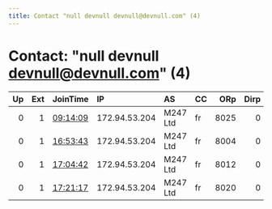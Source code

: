 ```yaml
---
title: Contact "null devnull devnull@devnull.com" (4)
---
```


# Contact: "null devnull devnull@devnull.com" (4)

|   Up |   Ext | JoinTime                                                                                            | IP            | AS       | CC   |   ORp |   Dirp | OS    | Version   | Nickname    |   eFamMembers |
|-----:|------:|:----------------------------------------------------------------------------------------------------|:--------------|:---------|:-----|------:|-------:|:------|:----------|:------------|--------------:|
|    0 |     1 | [09:14:09](https://metrics.torproject.org/rs.html#details/6C78CBFB5A45AFC6288C947B8429D1EA4E9A1CBB) | 172.94.53.204 | M247 Ltd | fr   |  8025 |      0 | Linux | 0.4.1.9   | frs03dp8025 |             1 |
|    0 |     1 | [16:53:43](https://metrics.torproject.org/rs.html#details/B56CA9A9171EA8876FD9CD5B1EAA023968301A42) | 172.94.53.204 | M247 Ltd | fr   |  8004 |      0 | Linux | 0.4.1.9   | frs03dp8004 |             1 |
|    0 |     1 | [17:04:42](https://metrics.torproject.org/rs.html#details/A917133463E0B1557EE844E08B977548EC79E5D6) | 172.94.53.204 | M247 Ltd | fr   |  8012 |      0 | Linux | 0.4.1.9   | frs03dp8012 |             1 |
|    0 |     1 | [17:21:17](https://metrics.torproject.org/rs.html#details/7E3F16A3063B08482B929B958ED9A318ABDCAFC2) | 172.94.53.204 | M247 Ltd | fr   |  8020 |      0 | Linux | 0.4.1.9   | frs03dp8020 |             1 |

